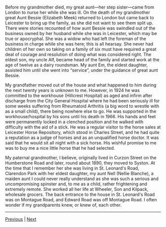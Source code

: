 Before my grandmother died, my great aunt—her step sister—came from London to nurse her while she was ill. On the death of my grandmother great Aunt Bessie (Elizabeth Meek) returned to London but came back to Leicester to bring up the family, as she did not want to see them split up. There were stories recounted of how aunt Bessie was swindled out of the business owned by her husband while she was in Leicester, which may be true or apocryphal. She was a widow who had left the foreman of the business in charge while she was here; this is all hearsay. She never had children of her own so taking on a family of six must have required a great deal of courage and resolution of doing what was considered right. The eldest son, my uncle Alf, became head of the family and started work at the age of twelve as a dairy roundsman. My aunt Em, the eldest daughter, assisted him until she went into “service”, under the guidance of great aunt Bessie.

My grandfather moved out of the house and what happened to him during the next twenty years is unknown to me. However, in 1924 he was committed to the workhouse (Hillcrest Hospital) as aged and infirm after discharge from the City General Hospital where he had been seriously ill for some weeks suffering from Rheumatoid Arthritis (a big word to wrestle with as a small child), there being nowhere else to go. He was supported in the workhouse/hospital by his sons until his death in 1966. His hands and feet were permanently locked in a clenched position and he walked with difficulty with the aid of a stick. He was a regular visitor to the horse sales at Leicester Horse Repository, which stood in Charles Street, and he had quite a reputation as a judge of horses and as an unqualified horse doctor. It was said that he would sit all night with a sick horse. His wishful promise to me was to buy me a nice little horse that he had selected.

My paternal grandmother, I believe, originally lived in Curzon Street on the Humberstone Road and later, round about 1890, they moved to Syston. At the time that I remember her she was living in St. Leonard's Road, Clarendon Park with her eldest daughter, my aunt Nell (Nellie Blanche), a maiden aunt I could never really understand as she was such a serious and uncompromising spinster and, to me as a child, rather frightening and extremely remote. She worked all her life at Wheeler, Son and Kilpack, wholesale grocers. The back entrance to the house in St. Leonard's Road was on Montague Road, and Edward Road was off Montague Road. I often wonder if my grandparents knew, or knew of, each other.

---

<a href="./WAE-02.md">Previous</a> | <a href="./WAE-04.md">Next</a>
